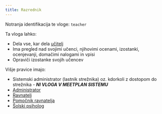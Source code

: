 ```yaml
---
title: Razrednik
---
```


Notranja identifikacija te vloge: `teacher`

Ta vloga lahko:
- Dela vse, kar dela [učitelj](/uporaba/pravice/ucitelj)
- Ima pregled nad svojimi učenci, njihovimi ocenami, izostanki, ocenjevanji, domačimi nalogami in vpisi
- Opraviči izostanke svojih učencev

Višje pravice imajo:
- Sistemski administrator (lastnik strežnika) oz. kdorkoli z dostopom do strežnika - ***NI VLOGA V MEETPLAN SISTEMU***
- [Administrator](/uporaba/pravice/administrator)
- [Ravnatelj](/uporaba/pravice/ravnatelj)
- [Pomočnik ravnatelja](/uporaba/pravice/pomocnikravnatelja)
- [Šolski psiholog](/uporaba/pravice/solskipsiholog)
